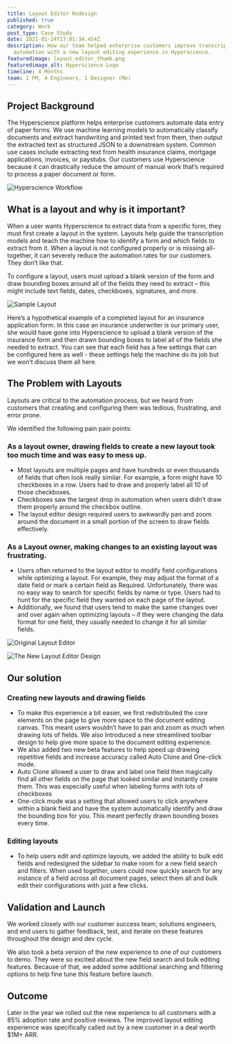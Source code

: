 ```yaml
---
title: Layout Editor Redesign
published: true
category: Work
post_type: Case Study
date: 2021-01-24T17:01:34.454Z
description: How our team helped enterprise customers improve transcription
  automation with a new layout editing experience in Hyperscience.
featuredimage: layout_editor_thumb.png
featuredimage_alt: Hyperscience Logo
timeline: 4 Months
team: 1 PM, 4 Engineers, 1 Designer (Me)
---
```

## Project Background

The Hyperscience platform helps enterprise customers automate data entry of paper forms. We use machine learning models to automatically classify documents and extract handwriting and printed text from them, then output the extracted text as structured JSON to a downstream system. Common use cases include extracting text from health insurance claims, mortgage applications, invoices, or paystubs. Our customers use Hyperscience because it can drastically reduce the amount of manual work that’s required to process a paper document or form.

![Hyperscience Workflow](hyperscience_flow.png "Hyperscience Workflow")

## What is a layout and why is it important?

When a user wants Hyperscience to extract data from a specific form, they must first create a layout in the system. Layouts help guide the transcription models and teach the machine how to identify a form and which fields to extract from it. When a layout is not configured properly or is missing all-together, it can severely reduce the automation rates for our customers. They don’t like that. 

To configure a layout, users must upload a blank version of the form and draw bounding boxes around all of the fields they need to extract – this might include text fields, dates, checkboxes, signatures, and more.

![Sample Layout](sample_layout.png "Sample Layout")

Here’s a hypothetical example of a completed layout for an insurance application form. In this case an insurance underwriter is our primary user, she would have gone into Hyperscience to upload a blank version of the insurance form and then drawn bounding boxes to label all of the fields she needed to extract. You can see that each field has a few settings that can be configured here as well - these settings help the machine do its job but we won’t discuss them all here.

## The Problem with Layouts

Layouts are critical to the automation process, but we heard from customers that creating and configuring them was tedious, frustrating, and error prone. 

We identified the following pain pain points:

### As a layout owner, drawing fields to create a new layout took too much time and was easy to mess up.

* Most layouts are multiple pages and have hundreds or even thousands of fields that often look really similar. For example, a form might have 10 checkboxes in a row. Users had to draw and properly label all 10 of those checkboxes.
* Checkboxes saw the largest drop in automation when users didn’t draw them properly around the checkbox outline.
* The layout editor design required users to awkwardly pan and zoom around the document in a small portion of the screen to draw fields effectively. 

### As a Layout owner, making changes to an existing layout was frustrating.

* Users often returned to the layout editor to modify field configurations while optimizing a layout. For example, they may adjust the format of a date field or mark a certain field as Required. Unfortunately, there was no easy way to search for specific fields by name or type. Users had to hunt for the specific field they wanted on each page of the layout.
* Additionally, we found that users tend to make the same changes over and over again when optimizing layouts – if they were changing the data format for one field, they usually needed to change it for all similar fields.

![Original Layout Editor](old_layout_editor.png "Original Layout Editor")

![The New Layout Editor Design](new_layout_editor.png "The New Layout Editor Design")

## Our solution

### Creating new layouts and drawing fields

* To make this experience a bit easier, we first redistributed the core elements on the page to give more space to the document editing canvas. This meant users wouldn’t have to pan and zoom as much when drawing lots of fields. We also Introduced a new streamlined toolbar design to help give more space to the document editing experience. 
* We also added two new beta features to help speed up drawing repetitive fields and increase accuracy called Auto Clone and One-click mode.
* Auto Clone allowed a user to draw and label one field then magically find all other fields on the page that looked similar and instantly create them. This was especially useful when labeling forms with lots of checkboxes
* One-click mode was a setting that allowed users to click anywhere within a blank field and have the system automatically identify and draw the bounding box for you. This meant perfectly drawn bounding boxes every time.  

### Editing layouts

* To help users edit and optimize layouts, we added the ability to bulk edit fields and redesigned the sidebar to make room for a new field search and filters. When used together, users could now quickly search for any instance of a field across all document pages, select them all and bulk edit their configurations with just a few clicks.

## Validation and Launch

We worked closely with our customer success team, solutions engineers, and end users to gather feedback, test, and iterate on these features throughout the design and dev cycle. 

We also took a beta version of the new experience to one of our customers to demo. They were so excited about the new field search and bulk editing features. Because of that, we added some additional searching and filtering options to help fine tune this feature before launch.

## Outcome

Later in the year we rolled out the new experience to all customers with a 85% adoption rate and positive reviews. The improved layout editing experience was specifically called out by a new customer in a deal worth $1M+ ARR.